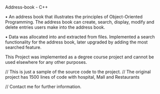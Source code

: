 Address-book - C++

• An address book that illustrates the principles of Object-Oriented Programming. The address book can create, search, display, modify and delete entries users make into the address book.   

• Data was allocated into and extracted from files. Implemented a search functionality for the address book, later upgraded by adding the most searched feature.

This Project was implemented as a degree course project and cannot be used elsewhere for any other purposes.

// This is just a sample of the source code to the project.
// The original project has 1500 lines of code with hospital, Mall and Restaurants


// Contact me for further information.
